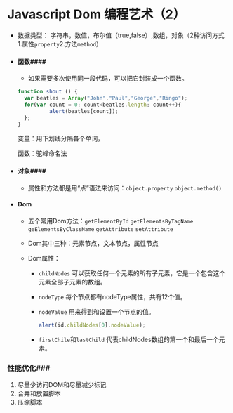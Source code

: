 # Javascript Dom 编程艺术（2）

- 数据类型：  字符串，数值，布尔值（true,false）,数组，对象（2种访问方式1.属性`property`2.方法`method`）

- #### 函数####

  - 如果需要多次使用同一段代码，可以把它封装成一个函数。

  ```javascript
  function shout () {
  	var beatles = Array("John","Paul","George","Ringo");
  	for(var count = 0; count<beatles.length; count++){
  			alert(beatles[count]); 
  	};
  }
  ```


  变量：用下划线分隔各个单词，

  函数：驼峰命名法

- #### 对象####

  - 属性和方法都是用“点”语法来访问：`object.property`   `object.method()`

- #### Dom

  - 五个常用Dom方法：`getElementById`  `getElementsByTagName`  `geElementsByClassName` `getAttribute` `setAttribute`

  - Dom其中三种：元素节点，文本节点，属性节点

  - Dom属性：

    - `childNodes` 可以获取任何一个元素的所有子元素，它是一个包含这个元素全部子元素的数组。

    - `nodeType`  每个节点都有nodeType属性，共有12个值。

    - `nodeValue`  用来得到和设置一个节点的值。

      ```js
      alert(id.childNodes[0].nodeValue);
      ```

    - `firstChile`和`lastChild`  代表childNodes数组的第一个和最后一个元素。

### 性能优化###

1. 尽量少访问DOM和尽量减少标记
2. 合并和放置脚本
3. 压缩脚本

